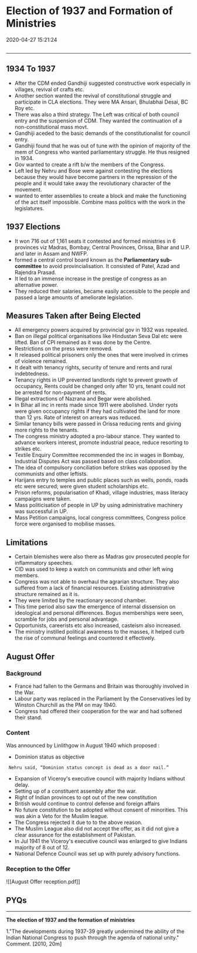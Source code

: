 # Election of 1937 and Formation of Ministries

2020-04-27 15:21:24

```toc
```

---

## 1934 To 1937

- After the CDM ended Gandhiji suggested constructive work especially in villages, revival of crafts etc.
- Another section wanted the revival of constitutional struggle and participate in CLA elections. They were MA Ansari, Bhulabhai Desai, BC Roy etc.
- There was also a third strategy. The Left was critical of both council entry and the suspension of CDM. They wanted the continuation of a non-constitutional mass movt.
- Gandhiji aceded to the basic demands of the constitutionalist for council entry.
- Gandhiji found that he was out of tune with the opinion of majority of the mem of Congress who wanted parliamentary struggle. He thus resigned in 1934.
- Gov wanted to create a rift b/w the members of the Congress.
- Left led by Nehru and Bose were against contesting the elections because they would have become partners in the repression of the people and it would take away the revolutionary character of the movement.
- wanted to enter assemblies to create a block and make the functioning of the act itself impossible. Combine mass politics with the work in the legislatures.

## 1937 Elections

- It won 716 out of 1,161 seats it contested and formed ministries in 6 provinces viz Madras, Bombay, Central Provinces, Orissa, Bihar and U.P. and later in Assam and NWFP.
- formed a central control board known as the **Parliamentary sub-committee** to avoid provincialisation. It consisted of Patel, Azad and Rajendra Prasad.
- It led to an immense increase in the prestige of congress as an alternative power.
- They reduced their salaries, became easily accessible to the people and passed a large amounts of ameliorate legislation.

## Measures Taken after Being Elected

- All emergency powers acquired by provincial gov in 1932 was repealed.
- Ban on illegal political organisations like Hindustan Seva Dal etc were lifted. Ban of CPI remained as it was done by the Centre.
- Restrictions on the press were removed.
- It released political prisoners only the ones that were involved in crimes of violence remained.
- It dealt with tenancy rights, security of tenure and rents and rural indebtedness.
- Tenancy rights in UP prevented landlords right to prevent growth of occupancy, Rents could be changed only after 10 yrs, tenant could not be arrested for non-payment of rents.
- Illegal extractions of Nazrana and Begar were abolished.
- In Bihar all inc in rents made since 1911 were abolished. Under ryots were given occupancy rights if they had cultivated the land for more than 12 yrs. Rate of interest on arrears was reduced.
- Similar tenancy bills were passed in Orissa reducing rents and giving more rights to the tenants.
- The congress ministry adopted a pro-labour stance. They wanted to advance workers interest, promote industrial peace, reduce resorting to strikes etc.
- Textile Enquiry Committee recommended the inc in wages in Bombay, Industrial Disputes Act was passed based on class collaboration.
- The idea of compulsory conciliation before strikes was opposed by the communists and other leftists.
- Harijans entry to temples and public places such as wells, ponds, roads etc were secured; were given student scholarships etc.
- Prison reforms, popularisation of Khadi, village industries, mass literacy campaigns were taken.
- Mass politicisation of people in UP by using administrative machinery was successful in UP.
- Mass Petition campaigns, local congress committees, Congress police force were organised to mobilise masses.

## Limitations

- Certain blemishes were also there as Madras gov prosecuted people for inflammatory speeches.
- CID was used to keep a watch on communists and other left wing members.
- Congress was not able to overhaul the agrarian structure. They also suffered from a lack of financial resources. Existing administrative structure remained as it is.
- They were limited by the reactionary second chamber.
- This time period also saw the emergence of internal dissension on ideological and personal differences. Bogus memberships were seen, scramble for jobs and personal advantage.
- Opportunists, careerists etc also increased, casteism also increased.
- The ministry instilled political awareness to the masses, it helped curb the rise of communal feelings and countered it effectively.

## August Offer

### **Background**

- France had fallen to the Germans and Britain was thoroughly involved in the War.
- Labour party was replaced in the Parliament by the Conservatives led by Winston Churchill as the PM on may 1940.
- Congress had offered their cooperation for the war and had softened their stand.

### Content

Was announced by Linlithgow in August 1940 which proposed :

- Dominion status as objective

```ad-Views
 Nehru said, “Dominion status concept is dead as a door nail.”

```

- Expansion of Viceroy's executive council with majority Indians without delay.
- Setting up of a constituent assembly after the war.
- Right of Indian provinces to opt out of the new constitution
- British would continue to control defense and foreign affairs
- No future constitution to be adopted without consent of minorities. This was akin a Veto for the Muslim league.
- The Congress rejected it due to to the above reason.
- The Muslim League also did not accept the offer, as it did not give a clear assurance for the establishment of Pakistan.
- In Jul 1941 the Viceroy's executive council was enlarged to give Indians majority of 8 out of 12.
- National Defence Council was set up with purely advisory functions.

### Reception to the Offer

![[August Offer reception.pdf]]

## PYQs

---

**The election of 1937 and the formation of ministries**

1."The developments during 1937-39 greatly undermined the ability of the Indian National Congress to push through the agenda of national unity." Comment. [2010, 20m]
